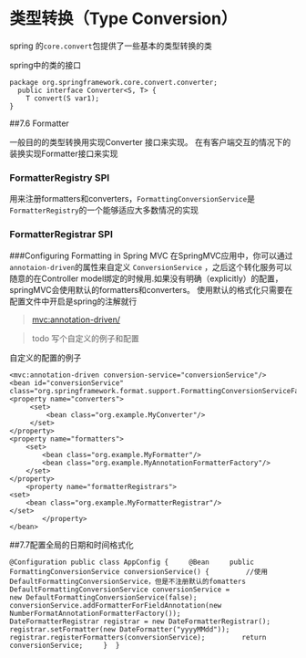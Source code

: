 # 类型转换（Type Conversion）

spring 的`core.convert`包提供了一些基本的类型转换的类

spring中的类的接口

```
package org.springframework.core.convert.converter;
  public interface Converter<S, T> {
    T convert(S var1);
} 
```
##7.6 Formatter

一般目的的类型转换用实现Converter 接口来实现。
在有客户端交互的情况下的装换实现Formatter接口来实现
### FormatterRegistry SPI
用来注册formatters和converters，`FormattingConversionService`是`FormatterRegistry`的一个能够适应大多数情况的实现
### FormatterRegistrar SPI

###Configuring Formatting in Spring MVC
在SpringMVC应用中，你可以通过`annotaion-driven`的属性来自定义 `ConversionService` ，之后这个转化服务可以随意的在Controller model绑定的时候用.如果没有明确（explicitly）的配置，springMVC会使用默认的formatters和converters。
使用默认的格式化只需要在配置文件中开启是spring的注解就行
> <mvc:annotation-driven/>

> todo 写个自定义的例子和配置
> 

自定义的配置的例子

```
<mvc:annotation-driven conversion-service="conversionService"/>
<bean id="conversionService" class="org.springframework.format.support.FormattingConversionServiceFactoryBean"> <property name="converters">
     <set>
         <bean class="org.example.MyConverter"/>
     </set>
</property>
<property name="formatters"> 
    <set>
        <bean class="org.example.MyFormatter"/>
        <bean class="org.example.MyAnnotationFormatterFactory"/> 
    </set>
</property>
    <property name="formatterRegistrars">
<set>
    <bean class="org.example.MyFormatterRegistrar"/>
</set>
        </property>
</bean>
```

##7.7配置全局的日期和时间格式化

```
@Configuration public class AppConfig {     @Bean     public FormattingConversionService conversionService() {         //使用DefaultFormattingConversionService，但是不注册默认的fomatters         DefaultFormattingConversionService conversionService =                 new DefaultFormattingConversionService(false);          conversionService.addFormatterForFieldAnnotation(new NumberFormatAnnotationFormatterFactory());         DateFormatterRegistrar registrar = new DateFormatterRegistrar();         registrar.setFormatter(new DateFormatter("yyyyMMdd"));         registrar.registerFormatters(conversionService);         return conversionService;     }  }

```

